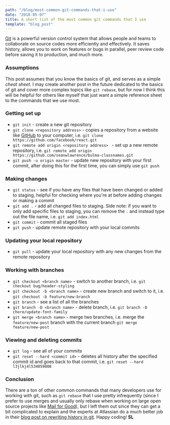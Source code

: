 ```yaml
---
path: "/blog/most-common-git-commands-that-i-use"
date: "2018-05-07"
title: A short list of the most common git commands that I use
template: "blog_post"
---
```


[Git](https://git-scm.com/) is a powerful version control system that allows people and teams to collaborate on source codes more efficiently and effectively. It saves history, allows you to work on features or bugs in parallel, peer review code before saving it to production, and much more. 

### Assumptions
This post assumes that you know the basics of git, and serves as a simple *cheat sheet*. I may create another post in the future dedicated to the basics of git and cover more complex topics like `git rebase`, but for now I think this will be helpful for others like myself that just want a simple reference sheet to the commands that we use most.

### Getting set up

- `git init` - create a new git repository
- `git clone <repository address>` - copies a repository from a website like [GitHub](https://github.com) to your computer, i.e. `git clone https://github.com/facebook/react.git`
- `git remote add origin <repository address> ` - set up a new remote repository, i.e. `git remote add origin https://github.com/seanwlawrence/bulma-classnames.git`
- `git push -u origin master` - update new repository with your first commit, after doing this for the first time, you can simply use `git push`

### Making changes
- `git status` - see if you have any files that have been changed or added to staging, helpful for checking where you're at before adding changes or making a commit
- `git add .` - add all changed files to staging. Side note: if you want to only add specific files to staging, you can remove the `.` and instead type out the file name, i.e. `git add index.html`
- `git commit` - commit all staged files
- `git push` - update remote repository with your local commits

### Updating your local repository
- `git pull` - update your local repository with any new changes from the remote repository

### Working with branches
- `git checkout <branch name>` - switch to another branch, i.e. `git checkout bug/header-styling`
- `git checkout -b <branch name>` - create new branch and switch to it, i.e. `git checkout -b feature/new-branch`
- `git branch` - see a list of all the branches
- `git branch -D <branch name>` - delete branch, i.e. `git branch -D chore/update-font-family`
- `git merge <branch name>` - merge two branches, i.e. merge the `feature/new-post` branch with the current branch `git merge feature/new-post`

### Viewing and deleting commits
- `git log` - see all of your commits 
- `git reset --hard <commit id>` - deletes all history after the specified commit id and goes back to that commit, i.e. `git reset --hard l3jlkj4l534059808`

### Conclusion
There are a ton of other common commands that many developers use for working with git, such as `git rebase` that I use pretty infrequently (since I prefer to use merges and usually only rebase when working on large open source projects like [Mail for Good](https://github.com/freeCodeCamp/mail-for-good)), but I left them out since they can get a bit complicated to explain and the experts at Atlassian do a much better job in their [blog post on rewriting history in git](https://www.atlassian.com/git/tutorials/rewriting-history). Happy coding! **SL**
